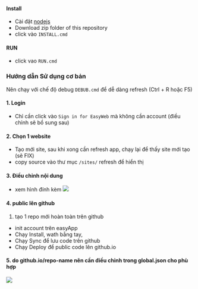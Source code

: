 #### Install 
 - Cài đặt [nodejs](https://nodejs.org/en/)
 - Download zip folder of this repository
 - click vào ```INSTALL.cmd``` 

#### RUN
 - click vao ```RUN.cmd```
 
### Hướng dẫn Sử dụng cơ bản

Nên chạy với chế độ debug ```DEBUB.cmd``` để dễ dàng refresh (Ctrl + R hoặc F5)

#### 1. Login
 - Chỉ cần click vào ```Sign in for EasyWeb``` mà không cần account
    (điều chỉnh sẽ bổ sung sau)
 
#### 2. Chọn 1 website
 - Tạo mới site, sau khi xong cần refresh app, chạy lại để thấy site mới tạo (sẽ FIX)
 - copy source vào thư mục ```/sites/``` refresh để hiển thị
#### 3. Điều chỉnh nội dung
 - xem hình đính kèm
 ![](https://raw.githubusercontent.com/easywebhub/easyapp/master/documents/ewa-editor.png)

#### 4. public lên github
 1. tạo 1 repo mới hoàn toàn trên github
 - init account trên easyApp
 - Chạy Install, wath bằng tay,
 - Chạy Sync để lưu code trên github
 - Chạy Deploy để public code lên github.io

#### 5. do github.io/repo-name nên cần điều chỉnh trong global.json cho phù hợp
 ![](https://raw.githubusercontent.com/easywebhub/easyapp/master/documents/ewa-github-url.png)

